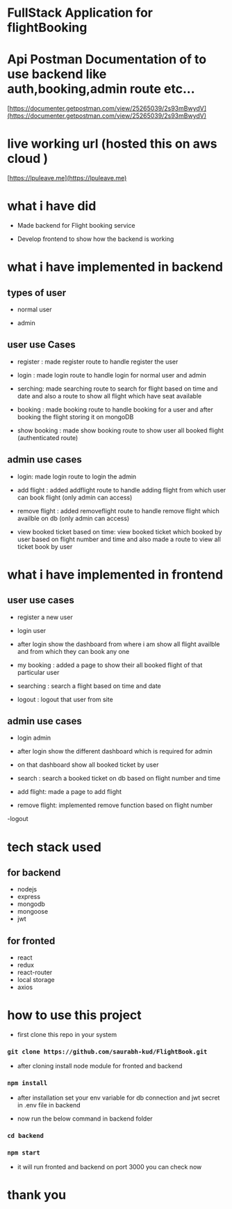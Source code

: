 # FullStack Application for flightBooking

# Api Postman Documentation of to use backend like auth,booking,admin route etc...
[https://documenter.getpostman.com/view/25265039/2s93mBwydV](https://documenter.getpostman.com/view/25265039/2s93mBwydV)



# live working url (hosted this on aws cloud )
[https://lpuleave.me](https://lpuleave.me)

# what i have did

- Made backend for Flight booking service 


* Develop frontend to show how the backend is working

# what i have implemented in backend 

## types of user
- normal user
* admin

## user use Cases
- register : made register route to handle register the user
- login :  made login route to handle login for normal user and admin

- serching: made searching route to search for flight based on time and date and also a route to show all flight which have seat available 

- booking : made booking route to handle booking for a user and after booking the flight storing it on mongoDB

- show booking : made show booking route to show user all booked flight (authenticated route)

## admin use cases
- login: made login route to login the admin
- add flight : added addflight route to handle adding flight from which user can book flight (only admin can access)

- remove flight : added removeflight route to handle remove flight which availble on db (only admin can access)

- view booked ticket based on time: view booked ticket which booked by user based on flight number and time and also made a route to view all ticket book by user 


# what i have implemented in frontend 

## user use cases
- register a new user 

- login user

- after login show the dashboard from where i am show all flight availble and from which they can book any one 

- my booking : added a page to show their all booked flight of that particular user

- searching : search a flight based on time and date
- logout : logout that user from site

## admin use cases
- login admin
- after login show the different dashboard which is required for admin 

- on that dashboard show all booked ticket by user

- search : search  a booked ticket on db based on flight number and time

- add flight: made a page to add flight

- remove flight: implemented remove function based on flight number 

-logout 

# tech stack used 
## for backend 
- nodejs
- express
- mongodb
- mongoose
- jwt


## for fronted
- react
- redux
- react-router
- local storage
- axios


# how to use this project 

- first clone this repo in your system
### `git clone https://github.com/saurabh-kud/FlightBook.git`

- after cloning install node module for fronted and backend 
### `npm install` 

- after installation set your env variable for db connection and jwt secret in .env file in backend

- now run the below command in backend folder 

### `cd backend`
### `npm start`

- it will run fronted and backend on port 3000 you can check now 

# thank you
